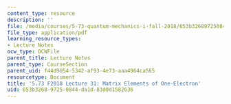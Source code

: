 ```yaml
---
content_type: resource
description: ''
file: /media/courses/5-73-quantum-mechanics-i-fall-2018/653b326897250844da1d83d0d1582636_MIT5_73F18_Lec31.pdf
file_type: application/pdf
learning_resource_types:
- Lecture Notes
ocw_type: OCWFile
parent_title: Lecture Notes
parent_type: CourseSection
parent_uid: f44d9054-5342-af93-4e73-aaa4964ca565
resourcetype: Document
title: '5.73 F2018 Lecture 31: Matrix Elements of One-Electron'
uid: 653b3268-9725-0844-da1d-83d0d1582636
---
```

